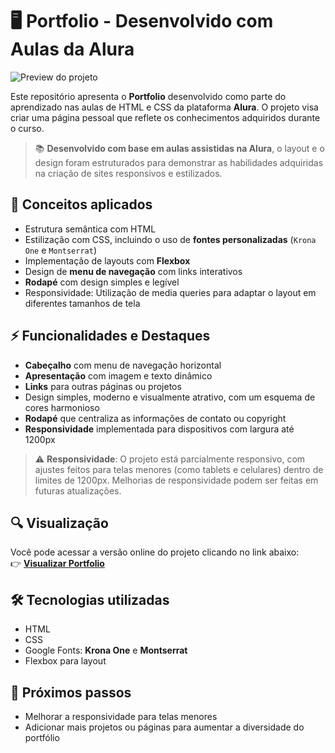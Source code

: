 # 🖥️ Portfolio - Desenvolvido com Aulas da Alura

![Preview do projeto](https://i.imgur.com/7pGMjtS.png)

Este repositório apresenta o **Portfolio** desenvolvido como parte do aprendizado nas aulas de HTML e CSS da plataforma **Alura**. O projeto visa criar uma página pessoal que reflete os conhecimentos adquiridos durante o curso.

> 📚 **Desenvolvido com base em aulas assistidas na Alura**, o layout e o design foram estruturados para demonstrar as habilidades adquiridas na criação de sites responsivos e estilizados.

## 🧠 Conceitos aplicados

- Estrutura semântica com HTML  
- Estilização com CSS, incluindo o uso de **fontes personalizadas** (`Krona One` e `Montserrat`)  
- Implementação de layouts com **Flexbox**  
- Design de **menu de navegação** com links interativos  
- **Rodapé** com design simples e legível  
- Responsividade: Utilização de media queries para adaptar o layout em diferentes tamanhos de tela  

## ⚡ Funcionalidades e Destaques

- **Cabeçalho** com menu de navegação horizontal  
- **Apresentação** com imagem e texto dinâmico  
- **Links** para outras páginas ou projetos  
- Design simples, moderno e visualmente atrativo, com um esquema de cores harmonioso
- **Rodapé** que centraliza as informações de contato ou copyright  
- **Responsividade** implementada para dispositivos com largura até 1200px

> ⚠️ **Responsividade**: O projeto está parcialmente responsivo, com ajustes feitos para telas menores (como tablets e celulares) dentro de limites de 1200px. Melhorias de responsividade podem ser feitas em futuras atualizações.

## 🔍 Visualização

Você pode acessar a versão online do projeto clicando no link abaixo:  
👉 [**Visualizar Portfolio**](https://portfolio-estudo-alpha.vercel.app/)

## 🛠️ Tecnologias utilizadas

- HTML
- CSS
- Google Fonts: **Krona One** e **Montserrat**
- Flexbox para layout

## 🚧 Próximos passos

- Melhorar a responsividade para telas menores  
- Adicionar mais projetos ou páginas para aumentar a diversidade do portfólio
